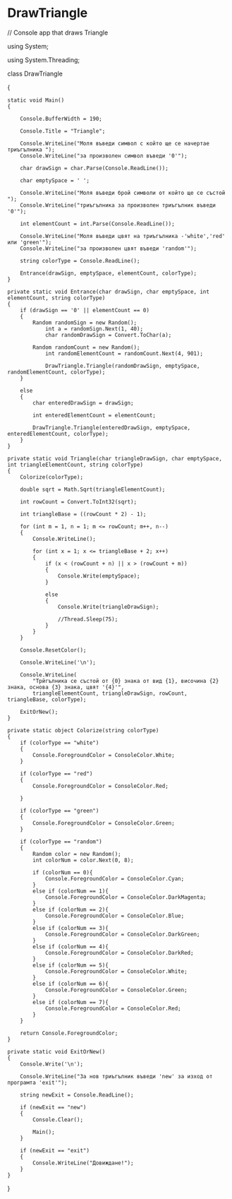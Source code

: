 DrawTriangle
============

// Console app that draws Triangle

using System;

using System.Threading;

class DrawTriangle

{
    
    static void Main()
    {
        
        Console.BufferWidth = 190;
    
        Console.Title = "Triangle";
    
        Console.WriteLine("Моля въведи символ с който ще се начертае триъгълника ");
        Console.WriteLine("за произволен символ въведи '0'");
    
        char drawSign = char.Parse(Console.ReadLine());
    
        char emptySpace = ' ';
    
        Console.WriteLine("Моля въведи брой символи от който ще се състой ");
        Console.WriteLine("триъгълника за произволен триъгълник въведи '0'");
    
        int elementCount = int.Parse(Console.ReadLine());
    
        Console.WriteLine("Моля въведи цвят на триъгълника -'white','red' или 'green'");
        Console.WriteLine("за произволен цвят въведи 'random'");
    
        string colorType = Console.ReadLine();
        
        Entrance(drawSign, emptySpace, elementCount, colorType);
    }
    
    private static void Entrance(char drawSign, char emptySpace, int elementCount, string colorType)
    {
        if (drawSign == '0' || elementCount == 0)
        {
            Random randomSign = new Random();
                int a = randomSign.Next(1, 40);
                char randomDrawSign = Convert.ToChar(a);
    
            Random randomCount = new Random();
                int randomElementCount = randomCount.Next(4, 901);
    
                DrawTriangle.Triangle(randomDrawSign, emptySpace, randomElementCount, colorType);
        }
    
        else
        {
            char enteredDrawSign = drawSign;
    
            int enteredElementCount = elementCount;
    
            DrawTriangle.Triangle(enteredDrawSign, emptySpace, enteredElementCount, colorType);
        }
    }
    
    private static void Triangle(char triangleDrawSign, char emptySpace, int triangleElementCount, string colorType)
    {
        Colorize(colorType);
        
        double sqrt = Math.Sqrt(triangleElementCount);
       
        int rowCount = Convert.ToInt32(sqrt);
        
        int triangleBase = ((rowCount * 2) - 1);
    
        for (int m = 1, n = 1; m <= rowCount; m++, n--)
        {
            Console.WriteLine();
    
            for (int x = 1; x <= triangleBase + 2; x++)
            {
                if (x < (rowCount + n) || x > (rowCount + m))
                {
                    Console.Write(emptySpace);
                }
    
                else
                {
                    Console.Write(triangleDrawSign);
            
                    //Thread.Sleep(75);
                }
            }
        }
    
        Console.ResetColor();
    
        Console.WriteLine('\n');
    
        Console.WriteLine(
            "Трйгълника се състой от {0} знака от вид {1}, височина {2} знака, основа {3} знака, цвят '{4}'",
            triangleElementCount, triangleDrawSign, rowCount, triangleBase, colorType);
    
        ExitOrNew();
    }
    
    private static object Colorize(string colorType)
    {
        if (colorType == "white")
        {
            Console.ForegroundColor = ConsoleColor.White;
        }
    
        if (colorType == "red")
        {
            Console.ForegroundColor = ConsoleColor.Red;
    
        }
    
        if (colorType == "green")
        {
            Console.ForegroundColor = ConsoleColor.Green;
        }
    
        if (colorType == "random")
        {
            Random color = new Random();
            int colorNum = color.Next(0, 8);
    
            if (colorNum == 0){
                Console.ForegroundColor = ConsoleColor.Cyan;
            }
            else if (colorNum == 1){
                Console.ForegroundColor = ConsoleColor.DarkMagenta;
            }
            else if (colorNum == 2){
                Console.ForegroundColor = ConsoleColor.Blue;
            }
            else if (colorNum == 3){
                Console.ForegroundColor = ConsoleColor.DarkGreen;
            }
            else if (colorNum == 4){
                Console.ForegroundColor = ConsoleColor.DarkRed;
            }
            else if (colorNum == 5){
                Console.ForegroundColor = ConsoleColor.White;
            }
            else if (colorNum == 6){
                Console.ForegroundColor = ConsoleColor.Green;
            }
            else if (colorNum == 7){
                Console.ForegroundColor = ConsoleColor.Red;
            }
        }
    
        return Console.ForegroundColor;
    }
    
    private static void ExitOrNew()
    {
        Console.Write('\n');
    
        Console.WriteLine("За нов триъгълник въведи 'new' за изход от програмта 'exit'");
    
        string newExit = Console.ReadLine();
    
        if (newExit == "new")
        {
            Console.Clear();
            
            Main();
        }
    
        if (newExit == "exit")
        {
            Console.WriteLine("Довиждане!");
        }
    }
}
